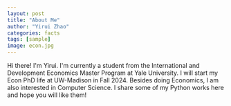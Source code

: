 ```yaml
---
layout: post
title: "About Me"
author: "Yirui Zhao"
categories: facts
tags: [sample]
image: econ.jpg
---
```


Hi there! I'm Yirui. I'm currently a student from the International and Development Economics Master Program at Yale University. I will start my Econ PhD life at UW-Madison in Fall 2024. Besides doing Economics, I am also interested in Computer Science. I share some of my Python works here and hope you will like them!